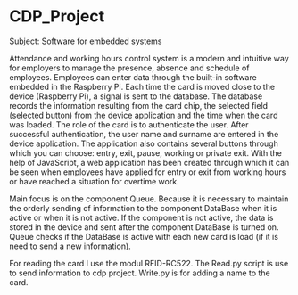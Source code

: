 # CDP_Project
Subject: Software for embedded systems

Attendance and working hours control system is a modern and intuitive way for employers to manage the presence, absence and schedule of employees. Employees can enter data through the built-in software embedded in the Raspberry Pi. Each time the card is moved close to the device (Raspberry Pi), a signal is sent to the database. The database records the information resulting from the card chip, the selected field (selected button) from the device application and the time when the card was loaded. The role of the card is to authenticate the user. After successful authentication, the user name and surname are entered in the device application. The application also contains several buttons through which you can choose: entry, exit, pause, working or private exit. With the help of JavaScript, a web application has been created through which it can be seen when employees have applied for entry or exit from working hours or have reached a situation for overtime work.

Main focus is on the component Queue. Because it is necessary to maintain the orderly sending of information to the component DataBase when it is active or when it is not active. If the component is not active, the data is stored in the device and sent after the component DataBase is turned on. Queue checks if the DataBase is active with each new card is load (if it is need to send a new information).

For reading the card I use the modul RFID-RC522. The Read.py script is use to send information to cdp project. Write.py is for adding a name to the card.


